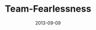 ---
layout: music 
title: "Team-Fearlessness"
series: "Go Forth"
date: 2013-09-09 
description: "Brian Tome talks about fearlessness in pursuit of new ventures."
audio: "http://www.crossroads.net/players/media/hq/go_forth_03.mp3"
audio-duration: "43:11"
---